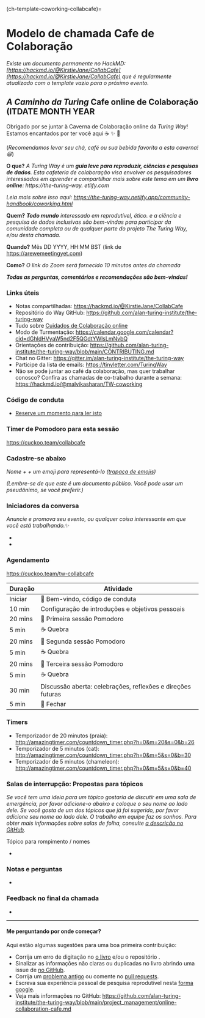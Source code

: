 (ch-template-coworking-collabcafe)=
# Modelo de chamada Cafe de Colaboração

*Existe um documento permanente no HackMD: [https://hackmd.io/@KirstieJane/CollabCafe](https://hackmd.io/@KirstieJane/CollabCafe) que é regularmente atualizado com o template vazio para o próximo evento.*

## _A Caminho da Turing_ Cafe online de Colaboração (ITDATE MONTH YEAR

Obrigado por se juntar à Caverna de Colaboração online da _Turing Way_! Estamos encantados por ter você aqui :coffee: :sparkles: :cake:

(*Recomendamos levar seu chá, café ou sua bebida favorita a esta caverna! :smile:*)

**O que?** *A Turing Way é um **guia leve para reproduzir, ciências e pesquisas de dados**. Esta cafeteria de colaboração visa envolver os pesquisadores interessados em aprender e compartilhar mais sobre este tema em um **livro online**: https://the-turing-way. etlify.com*

*Leia mais sobre isso aqui: https://the-turing-way.netlify.app/community-handbook/coworking.html*

**Quem?** ***Todo mundo** interessado em reprodutível, ético. e a ciência e pesquisa de dados inclusivas são bem-vindas para participar da comunidade completa ou de qualquer parte do projeto The Turing Way, e/ou desta chamada.*

**Quando?** Mês DD YYYY, HH:MM BST (link de https://arewemeetingyet.com)

**Como?** *O link do Zoom será fornecido 10 minutos antes da chamada*

***Todas as perguntas, comentários e recomendações são bem-vindas!***

### Links úteis

* Notas compartilhadas: https://hackmd.io/@KirstieJane/CollabCafe
* Repositório do Way GitHub: https://github.com/alan-turing-institute/the-turing-way
* Tudo sobre [Cuidados de Colaboração online](https://github.com/alan-turing-institute/the-turing-way/blob/main/project_management/online-collaboration-cafe.md)
* Modo de Turmentação: https://calendar.google.com/calendar?cid=dGhldHVyaW5nd2F5QGdtYWlsLmNvbQ
* Orientações de contribuição: https://github.com/alan-turing-institute/the-turing-way/blob/main/CONTRIBUTING.md
* Chat no Gitter: https://gitter.im/alan-turing-institute/the-turing-way
* Participe da lista de emails: https://tinyletter.com/TuringWay
* Não se pode juntar ao café da colaboração, mas quer trabalhar conosco? Confira as chamadas de co-trabalho durante a semana: https://hackmd.io/@malvikasharan/TW-coworking

### Código de conduta

* [Reserve um momento para ler isto](https://github.com/alan-turing-institute/the-turing-way/blob/main/CODE_OF_CONDUCT.md)

### Timer de Pomodoro para esta sessão
https://cuckoo.team/collabcafe

### Cadastre-se abaixo
*Nome + <A fun Icebreaker> + um emoji para representá-lo ([trapaça de emojis](https://github.com/ikatyang/emoji-cheat-sheet/blob/master/README.md))*

*(Lembre-se de que este é um documento público. Você pode usar um pseudônimo, se você preferir.)*

### Iniciadores da conversa

*Anuncie e promova seu evento, ou qualquer coisa interessante em que você está trabalhando.*✨

*
*

### Agendamento

https://cuckoo.team/tw-collabcafe

| Duração | Atividade                                                   |
| ------- | ----------------------------------------------------------- |
| Iniciar | 👋 Bem-vindo, código de conduta                              |
| 10 min  | Configuração de introduções e objetivos pessoais            |
| 20 mins | 🍅 Primeira sessão Pomodoro                                  |
| 5 min   | ☕ Quebra                                                    |
| 20 mins | 🍅 Segunda sessão Pomodoro                                   |
| 5 min   | ☕ Quebra                                                    |
| 20 mins | 🍅 Terceira sessão Pomodoro                                  |
| 5 min   | ☕ Quebra                                                    |
| 30 min  | Discussão aberta: celebrações, reflexões e direções futuras |
| 5 min   | 👋 Fechar                                                    |

### Timers

* Temporizador de 20 minutos (praia): http://amazingtimer.com/countdown_timer.php?h=0&m=20&s=0&b=26
* Temporizador de 5 minutos (cat): http://amazingtimer.com/countdown_timer.php?h=0&m=5&s=0&b=30
* Temporizador de 5 minutos (chameleon): http://amazingtimer.com/countdown_timer.php?h=0&m=5&s=0&b=40

### Salas de interrupção: Propostas para tópicos

*Se você tem uma ideia para um tópico gostaria de discutir em uma sala de emergência, por favor adicione-o abaixo e coloque o seu nome ao lado dele. Se você gosta de um dos tópicos que já foi sugerido, por favor adicione seu nome ao lado dele. O trabalho em equipe faz os sonhos. Para obter mais informações sobre salas de folha, consulte [a descrição no GitHub](https://github.com/alan-turing-institute/the-turing-way/blob/main/project_management/online-collaboration-cafe.md#breakout-rooms).*

Tópico para rompimento / nomes

*

### Notas e perguntas

*

### Feedback no final da chamada

*

----

#### Me perguntando por onde começar?

Aqui estão algumas sugestões para uma boa primeira contribuição:

- Corrija um erro de digitação no [o livro](https://the-turing-way.netlify.com) e/ou o repositório [](https://github.com/alan-turing-institute/the-turing-way).
- Sinalizar as informações não claras ou duplicadas no livro abrindo uma issue de [no GitHub](https://github.com/alan-turing-institute/the-turing-way/issues).
- Corrija um [problema antigo](https://github.com/alan-turing-institute/the-turing-way/issues) ou comente no [pull requests](https://github.com/alan-turing-institute/the-turing-way/pulls).
- Escreva sua experiência pessoal de pesquisa reprodutível nesta [forma google](https://goo.gl/forms/akFqZEIy2kxAjfZW2).
- Veja mais informações no GitHub: https://github.com/alan-turing-institute/the-turing-way/blob/main/project_management/online-collaboration-cafe.md
